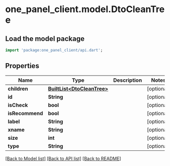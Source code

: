 # one_panel_client.model.DtoCleanTree

## Load the model package
```dart
import 'package:one_panel_client/api.dart';
```

## Properties
Name | Type | Description | Notes
------------ | ------------- | ------------- | -------------
**children** | [**BuiltList&lt;DtoCleanTree&gt;**](DtoCleanTree.md) |  | [optional] 
**id** | **String** |  | [optional] 
**isCheck** | **bool** |  | [optional] 
**isRecommend** | **bool** |  | [optional] 
**label** | **String** |  | [optional] 
**xname** | **String** |  | [optional] 
**size** | **int** |  | [optional] 
**type** | **String** |  | [optional] 

[[Back to Model list]](../README.md#documentation-for-models) [[Back to API list]](../README.md#documentation-for-api-endpoints) [[Back to README]](../README.md)


